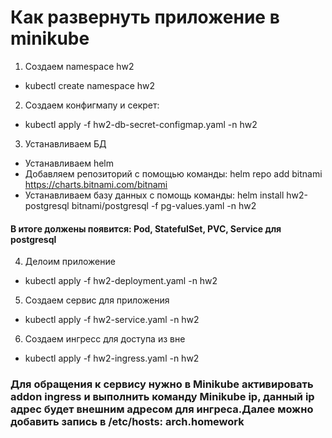 # Как развернуть приложение в minikube

1. Создаем namespace hw2
- kubectl create namespace hw2
2. Создаем конфигмапу и секрет:
- kubectl apply -f hw2-db-secret-configmap.yaml -n hw2
3. Устанавливаем БД
- Устанавливаем helm
- Добавляем репозиторий с помощью команды: helm repo add bitnami https://charts.bitnami.com/bitnami
- Устанавливаем базу данных с помощь команды: helm install hw2-postgresql bitnami/postgresql -f pg-values.yaml -n hw2
#### В итоге должены появится: Pod, StatefulSet, PVC, Service для postgresql
4. Делоим приложение
- kubectl apply -f hw2-deployment.yaml -n hw2
5. Создаем сервис для приложения
- kubectl apply -f hw2-service.yaml -n hw2
6. Создаем ингресс для доступа из вне
- kubectl apply -f hw2-ingress.yaml -n hw2

### Для обращения к сервису нужно в Minikube активировать addon ingress и выполнить команду Minikube ip, данный ip адрес будет внешним адресом для ингреса.Далее можно добавить запись в /etc/hosts: <ingress ip> arch.homework
